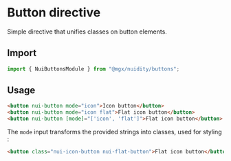 # Button directive

Simple directive that unifies classes on button elements.

## Import

```typescript
import { NuiButtonsModule } from "@mgx/nuidity/buttons";
```

## Usage

```html
<button nui-button mode="icon">Icon button</button>
<button nui-button mode="icon flat">Flat icon button</button>
<button nui-button [mode]="['icon', 'flat']">Flat icon button</button>
```

The `mode` input transforms the provided strings into classes, used for styling :

```html
<button class="nui-icon-button nui-flat-button">Flat icon button</button>
```
